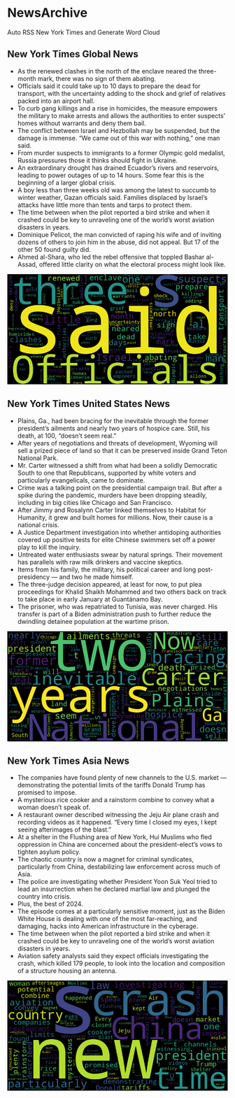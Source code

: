 # NewsArchive
Auto RSS New York Times and Generate Word Cloud

## New York Times Global News
* As the renewed clashes in the north of the enclave neared the three-month mark, there was no sign of them abating.
* Officials said it could take up to 10 days to prepare the dead for transport, with the uncertainty adding to the shock and grief of relatives packed into an airport hall.
* To curb gang killings and a rise in homicides, the measure empowers the military to make arrests and allows the authorities to enter suspects’ homes without warrants and deny them bail.
* The conflict between Israel and Hezbollah may be suspended, but the damage is immense. “We came out of this war with nothing,” one man said.
* From murder suspects to immigrants to a former Olympic gold medalist, Russia pressures those it thinks should fight in Ukraine.
* An extraordinary drought has drained Ecuador’s rivers and reservoirs, leading to power outages of up to 14 hours. Some fear this is the beginning of a larger global crisis.
* A boy less than three weeks old was among the latest to succumb to winter weather, Gazan officials said. Families displaced by Israel’s attacks have little more than tents and tarps to protect them.
* The time between when the pilot reported a bird strike and when it crashed could be key to unraveling one of the world’s worst aviation disasters in years.
* Dominique Pelicot, the man convicted of raping his wife and of inviting dozens of others to join him in the abuse, did not appeal. But 17 of the other 50 found guilty did.
* Ahmed al-Shara, who led the rebel offensive that toppled Bashar al-Assad, offered little clarity on what the electoral process might look like.

![Global](./global.png)
## New York Times United States News
* Plains, Ga., had been bracing for the inevitable through the former president’s ailments and nearly two years of hospice care. Still, his death, at 100, “doesn’t seem real.”
* After years of negotiations and threats of development, Wyoming will sell a prized piece of land so that it can be preserved inside Grand Teton National Park.
* Mr. Carter witnessed a shift from what had been a solidly Democratic South to one that Republicans, supported by white voters and particularly evangelicals, came to dominate.
* Crime was a talking point on the presidential campaign trail. But after a spike during the pandemic, murders have been dropping steadily, including in big cities like Chicago and San Francisco.
* After Jimmy and Rosalynn Carter linked themselves to Habitat for Humanity, it grew and built homes for millions. Now, their cause is a national crisis.
* A Justice Department investigation into whether antidoping authorities covered up positive tests for elite Chinese swimmers set off a power play to kill the inquiry.
* Untreated water enthusiasts swear by natural springs. Their movement has parallels with raw milk drinkers and vaccine skeptics.
* Items from his family, the military, his political career and long post-presidency — and two he made himself.
* The three-judge decision appeared, at least for now, to put plea proceedings for Khalid Shaikh Mohammed and two others back on track to take place in early January at Guantánamo Bay.
* The prisoner, who was repatriated to Tunisia, was never charged. His transfer is part of a Biden administration push to further reduce the dwindling detainee population at the wartime prison.

![US](./usnews.png)
## New York Times Asia News
* The companies have found plenty of new channels to the U.S. market — demonstrating the potential limits of the tariffs Donald Trump has promised to impose.
* A mysterious rice cooker and a rainstorm combine to convey what a woman doesn’t speak of.
* A restaurant owner described witnessing the Jeju Air plane crash and recording videos as it happened. “Every time I closed my eyes, I kept seeing afterimages of the blast.”
* At a shelter in the Flushing area of New York, Hui Muslims who fled oppression in China are concerned about the president-elect’s vows to tighten asylum policy.
* The chaotic country is now a magnet for criminal syndicates, particularly from China, destabilizing law enforcement across much of Asia.
* The police are investigating whether President Yoon Suk Yeol tried to lead an insurrection when he declared martial law and plunged the country into crisis.
* Plus, the best of 2024.
* The episode comes at a particularly sensitive moment, just as the Biden White House is dealing with one of the most far-reaching, and damaging, hacks into American infrastructure in the cyberage.
* The time between when the pilot reported a bird strike and when it crashed could be key to unraveling one of the world’s worst aviation disasters in years.
* Aviation safety analysts said they expect officials investigating the crash, which killed 179 people, to look into the location and composition of a structure housing an antenna.

![Asian](./asian.png)

